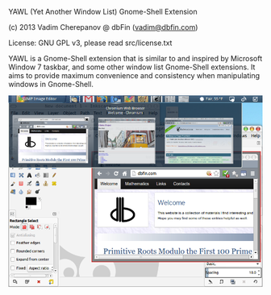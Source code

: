 YAWL (Yet Another Window List) Gnome-Shell Extension

(c) 2013 Vadim Cherepanov @ dbFin (vadim@dbfin.com)

License: GNU GPL v3, please read src/license.txt


YAWL is a Gnome-Shell extension that is similar to and inspired by
Microsoft Window 7 taskbar, and some other window list Gnome-Shell
extensions. It aims to provide maximum convenience and consistency
when manipulating windows in Gnome-Shell.

 ![Alt text](src/screenshot.png?raw=true)

